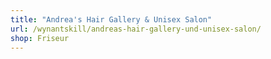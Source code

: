 ```yaml
---
title: "Andrea's Hair Gallery & Unisex Salon"
url: /wynantskill/andreas-hair-gallery-und-unisex-salon/
shop: Friseur
---
```

